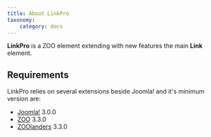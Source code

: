 ```yaml
---
title: About LinkPro
taxonomy:
    category: docs
---
```


**LinkPro** is a ZOO element extending with new features the main **Link** element.

## Requirements

LinkPro relies on several extensions beside Joomla! and it's minimum version are:

- [Joomla!](http://www.joomla.org/) 3.0.0
- [ZOO](http://yootheme.com/zoo/) 3.3.0
- [ZOOlanders](https://www.zoolanders.com/extensions/zoolanders) 3.3.0
